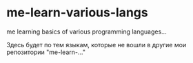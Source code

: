# me-learn-various-langs
me learning basics of various programming languages...

Здесь будет по тем языкам, которые не вошли в другие мои репозитории "me-learn-..."
